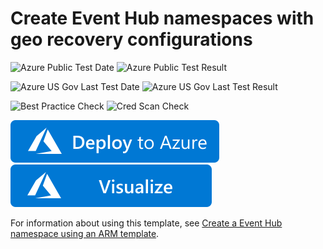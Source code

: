 # Create Event Hub namespaces with geo recovery configurations

![Azure Public Test Date](https://azurequickstartsservice.blob.core.windows.net/badges/201-eventhub-create-namespace-geo-recoveryconfiguration/PublicLastTestDate.svg)
![Azure Public Test Result](https://azurequickstartsservice.blob.core.windows.net/badges/201-eventhub-create-namespace-geo-recoveryconfiguration/PublicDeployment.svg)

![Azure US Gov Last Test Date](https://azurequickstartsservice.blob.core.windows.net/badges/201-eventhub-create-namespace-geo-recoveryconfiguration/FairfaxLastTestDate.svg)
![Azure US Gov Last Test Result](https://azurequickstartsservice.blob.core.windows.net/badges/201-eventhub-create-namespace-geo-recoveryconfiguration/FairfaxDeployment.svg)

![Best Practice Check](https://azurequickstartsservice.blob.core.windows.net/badges/201-eventhub-create-namespace-geo-recoveryconfiguration/BestPracticeResult.svg)
![Cred Scan Check](https://azurequickstartsservice.blob.core.windows.net/badges/201-eventhub-create-namespace-geo-recoveryconfiguration/CredScanResult.svg)

[![Deploy To Azure](https://raw.githubusercontent.com/Azure/azure-quickstart-templates/master/1-CONTRIBUTION-GUIDE/images/deploytoazure.svg?sanitize=true)]("https://portal.azure.com/#create/Microsoft.Template/uri/https%3A%2F%2Fraw.githubusercontent.com%2FAzure%2Fazure-quickstart-templates%2Fmaster%2F201-eventhub-create-namespace-geo-recoveryconfiguration%2Fazuredeploy.json")  [![Visualize](https://raw.githubusercontent.com/Azure/azure-quickstart-templates/master/1-CONTRIBUTION-GUIDE/images/visualizebutton.svg?sanitize=true)]("http://armviz.io/#/?load=https%3A%2F%2Fraw.githubusercontent.com%2FAzure%2Fazure-quickstart-templates%2Fmaster%2F201-eventhub-create-namespace-geo-recoveryconfiguration%2Fazuredeploy.json")
    



    


For information about using this template, see [Create a Event Hub namespace using an ARM template](http://azure.microsoft.com/documentation/articles/service-bus-resource-manager-namespace-event-hub/).

